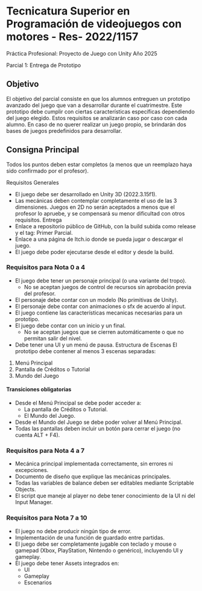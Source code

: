 # Tecnicatura Superior en Programación de videojuegos con motores - Res- 2022/1157

Práctica Profesional: Proyecto de Juego con Unity
Año 2025

Parcial 1: Entrega de Prototipo

## Objetivo

El objetivo del parcial consiste en que los alumnos entreguen un prototipo avanzado del
juego que van a desarrollar durante el cuatrimestre.
Este prototipo debe cumplir con ciertas características específicas dependiendo del juego
elegido. Estos requisitos se analizarán caso por caso con cada alumno.
En caso de no querer realizar un juego propio, se brindarán dos bases de juegos
predefinidos para desarrollar.

## Consigna Principal

Todos los puntos deben estar completos (a menos que un reemplazo haya sido confirmado
por el profesor).

Requisitos Generales

- El juego debe ser desarrollado en Unity 3D (2022.3.15f1).
- Las mecánicas deben contemplar completamente el uso de las 3 dimensiones.
Juegos en 2D no serán aceptados a menos que el profesor lo apruebe, y se
compensará su menor dificultad con otros requisitos.
Entrega
- Enlace a repositorio público de GitHub, con la build subida como release y el tag: Primer Parcial.
- Enlace a una página de Itch.io donde se pueda jugar o descargar el juego.
- El juego debe poder ejecutarse desde el editor y desde la build.

### Requisitos para Nota 0 a 4

- El juego debe tener un personaje principal (o una variante del tropo).
  - No se aceptan juegos de control de recursos sin aprobación previa del
    profesor.
- El personaje debe contar con un modelo (No primitivas de Unity).
- El personaje debe contar con animaciones o sfx de acuerdo al input.
- El juego contiene las características mecanicas necesarias para un prototipo.
- El juego debe contar con un inicio y un final.
  - No se aceptan juegos que se cierren automáticamente o que no permitan salir
del nivel.
- Debe tener una UI y un menú de pausa.
Estructura de Escenas
El prototipo debe contener al menos 3 escenas separadas:

1. Menú Principal
2. Pantalla de Créditos o Tutorial
3. Mundo del Juego

#### Transiciones obligatorias

- Desde el Menú Principal se debe poder acceder a:
  - La pantalla de Créditos o Tutorial.
  - El Mundo del Juego.
- Desde el Mundo del Juego se debe poder volver al Menú Principal.
- Todas las pantallas deben incluir un botón para cerrar el juego (no cuenta ALT +
F4).

### Requisitos para Nota 4 a 7

- Mecánica principal implementada correctamente, sin errores ni excepciones.
- Documento de diseño que explique las mecánicas principales.
- Todas las variables de balance deben ser editables mediante Scriptable Objects.
- El script que maneje al player no debe tener conocimiento de la UI ni del Input
Manager.

### Requisitos para Nota 7 a 10

- El juego no debe producir ningún tipo de error.
- Implementación de una función de guardado entre partidas.
- El juego debe ser completamente jugable con teclado y mouse o gamepad (Xbox,
PlayStation, Nintendo o genérico), incluyendo UI y gameplay.
- El juego debe tener Assets integrados en:
  - UI
  - Gameplay
  - Escenarios
